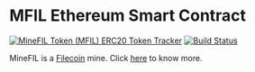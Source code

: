 # MFIL Ethereum Smart Contract

[![MineFIL Token (MFIL) ERC20 Token Tracker](https://img.shields.io/badge/MFIL-100M-%2349C1C9.svg?style=flat-square)](https://etherscan.io/token/0x5b2654150a35251991091a7ec5f260c751c68129 "MineFIL Token (MFIL) ERC20 Token Tracker") [![Build Status](https://travis-ci.org/MineFIL/mfil-erc20-smart-contract.svg?branch=master)](https://travis-ci.org/MineFIL/mfil-erc20-smart-contract)

MineFIL is a [Filecoin](https://filecoin.io "https://filecoin.io") mine. Click [here](http://minefil.club "MineFIL Club") to know more.
